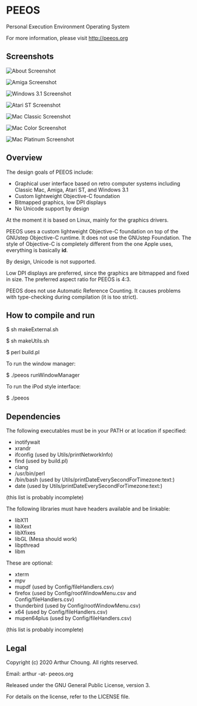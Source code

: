 # PEEOS

Personal Execution Environment Operating System

For more information, please visit http://peeos.org



## Screenshots

![About Screenshot](Screenshots/peeos-screenshot-about.png)

![Amiga Screenshot](Screenshots/peeos-screenshot-amiga.png)

![Windows 3.1 Screenshot](Screenshots/peeos-screenshot-win31.png)

![Atari ST Screenshot](Screenshots/peeos-screenshot-atarist.png)

![Mac Classic Screenshot](Screenshots/peeos-screenshot-mac-classic.png)

![Mac Color Screenshot](Screenshots/peeos-screenshot-mac-color.png)

![Mac Platinum Screenshot](Screenshots/peeos-screenshot-mac-platinum.png)


## Overview

The design goals of PEEOS include:

  * Graphical user interface based on retro computer systems including Classic Mac, Amiga, Atari ST, and Windows 3.1
  * Custom lightweight Objective-C foundation
  * Bitmapped graphics, low DPI displays
  * No Unicode support by design

At the moment it is based on Linux, mainly for the graphics drivers.

PEEOS uses a custom lightweight Objective-C foundation on top of the GNUstep Objective-C runtime. It does not use the GNUstep Foundation. The style of Objective-C is completely different from the one Apple uses, everything is basically **id**.

By design, Unicode is not supported.

Low DPI displays are preferred, since the graphics are bitmapped and fixed in size. The preferred aspect ratio for PEEOS is 4:3. 

PEEOS does not use Automatic Reference Counting. It causes problems with type-checking during compilation (it is too strict).



## How to compile and run

$ sh makeExternal.sh

$ sh makeUtils.sh

$ perl build.pl

To run the window manager:

$ ./peeos runWindowManager

To run the iPod style interface:

$ ./peeos



## Dependencies

The following executables must be in your PATH or at location if specified:

  * inotifywait
  * xrandr
  * ifconfig (used by Utils/printNetworkInfo)
  * find (used by build.pl)
  * clang
  * /usr/bin/perl
  * /bin/bash (used by Utils/printDateEverySecondForTimezone:text:)
  * date (used by Utils/printDateEverySecondForTimezone:text:)

(this list is probably incomplete)

The following libraries must have headers available and be linkable:

  * libX11
  * libXext
  * libXfixes
  * libGL (Mesa should work)
  * libpthread
  * libm

These are optional:

  * xterm
  * mpv
  * mupdf (used by Config/fileHandlers.csv)
  * firefox (used by Config/rootWindowMenu.csv and Config/fileHandlers.csv)
  * thunderbird (used by Config/rootWindowMenu.csv)
  * x64 (used by Config/fileHandlers.csv)
  * mupen64plus (used by Config/fileHandlers.csv)

(this list is probably incomplete)



## Legal

Copyright (c) 2020 Arthur Choung. All rights reserved.

Email: arthur -at- peeos.org

Released under the GNU General Public License, version 3.

For details on the license, refer to the LICENSE file.

